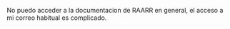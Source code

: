 No puedo acceder a la documentacion de RAARR en general, el acceso a mi correo habitual es complicado.
